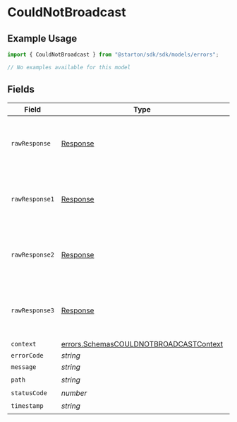 # CouldNotBroadcast

## Example Usage

```typescript
import { CouldNotBroadcast } from "@starton/sdk/sdk/models/errors";

// No examples available for this model
```

## Fields

| Field                                                                                                   | Type                                                                                                    | Required                                                                                                | Description                                                                                             |
| ------------------------------------------------------------------------------------------------------- | ------------------------------------------------------------------------------------------------------- | ------------------------------------------------------------------------------------------------------- | ------------------------------------------------------------------------------------------------------- |
| `rawResponse`                                                                                           | [Response](https://developer.mozilla.org/en-US/docs/Web/API/Response)                                   | :heavy_minus_sign:                                                                                      | Raw HTTP response; suitable for custom response parsing                                                 |
| `rawResponse1`                                                                                          | [Response](https://developer.mozilla.org/en-US/docs/Web/API/Response)                                   | :heavy_minus_sign:                                                                                      | Raw HTTP response; suitable for custom response parsing                                                 |
| `rawResponse2`                                                                                          | [Response](https://developer.mozilla.org/en-US/docs/Web/API/Response)                                   | :heavy_minus_sign:                                                                                      | Raw HTTP response; suitable for custom response parsing                                                 |
| `rawResponse3`                                                                                          | [Response](https://developer.mozilla.org/en-US/docs/Web/API/Response)                                   | :heavy_minus_sign:                                                                                      | Raw HTTP response; suitable for custom response parsing                                                 |
| `context`                                                                                               | [errors.SchemasCOULDNOTBROADCASTContext](../../../sdk/models/errors/schemascouldnotbroadcastcontext.md) | :heavy_minus_sign:                                                                                      | N/A                                                                                                     |
| `errorCode`                                                                                             | *string*                                                                                                | :heavy_minus_sign:                                                                                      | N/A                                                                                                     |
| `message`                                                                                               | *string*                                                                                                | :heavy_minus_sign:                                                                                      | N/A                                                                                                     |
| `path`                                                                                                  | *string*                                                                                                | :heavy_check_mark:                                                                                      | N/A                                                                                                     |
| `statusCode`                                                                                            | *number*                                                                                                | :heavy_minus_sign:                                                                                      | N/A                                                                                                     |
| `timestamp`                                                                                             | *string*                                                                                                | :heavy_check_mark:                                                                                      | N/A                                                                                                     |